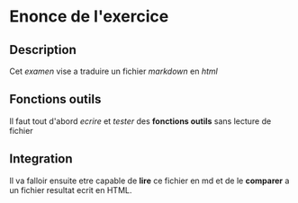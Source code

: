 # Enonce de l'exercice

## Description

Cet *examen* vise a traduire un fichier _markdown_ en _html_

## Fonctions **outils**
Il faut tout d'abord _ecrire_ et _tester_ des **fonctions outils** sans lecture de fichier

## Integration

Il va falloir ensuite etre capable de **lire** ce fichier en md et de le **comparer** a un fichier resultat ecrit en HTML.

